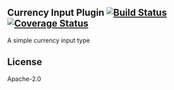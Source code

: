 Currency Input Plugin [![Build Status](https://travis-ci.org/punchcard-cms/input-plugin-currency.svg?branch=master)](https://travis-ci.org/punchcard-cms/input-plugin-currency) [![Coverage Status](https://coveralls.io/repos/github/punchcard-cms/input-plugin-currency/badge.svg?branch=master)](https://coveralls.io/github/punchcard-cms/input-plugin-currency?branch=master)
---

A simple currency input type

## License

Apache-2.0
